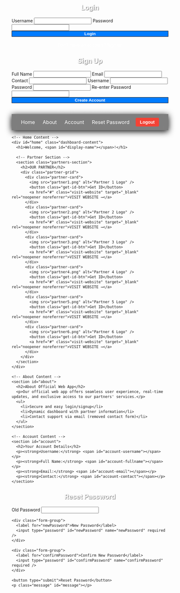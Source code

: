 <!DOCTYPE html>
<html lang="en">
<head>
  <meta charset="UTF-8" />
  <meta name="viewport" content="width=device-width, initial-scale=1" />
  <title>Official Web App</title>
  <style>

/* === Responsive Enhancements === */
@media (max-width: 768px) {
  .container {
    padding: 20px 15px;
    margin: 10px;
  }

  .navbar {
    flex-direction: column;
    align-items: flex-start;
    gap: 10px;
  }

  .nav-links {
    flex-direction: column;
    width: 100%;
    gap: 10px;
  }

  .nav-links a {
    font-size: 14px;
  }

  .dashboard-content,
  section#about,
  section#account {
    padding: 20px;
  }

  .partner-grid {
    grid-template-columns: 1fr;
    gap: 20px;
  }

  .partner-card {
    padding: 15px;
  }

  .partner-card img {
    max-height: 60px;
  }

  .page-switcher button {
    padding: 8px 16px;
    margin: 5px 6px;
    font-size: 14px;
  }

  .reset-password-section {
    width: 90%;
    margin: auto;
    padding: 15px;
  }

  input, button, textarea {
    font-size: 14px;
    padding: 10px;
  }

  h1, h2 {
    font-size: 24px;
  }
}

    /* === CSS styles (unchanged + Contact section styles removed) === */
   body {
  background: url('mywall.jpg') no-repeat center center fixed;
  background-size: cover;
  margin: 0;
  font-family: Arial, sans-serif;
  min-height: 100vh;
  min-width: none;
  display: flex;
  justify-content: center;
  align-items: center;
}

.container {
  background: rgba(0, 0, 0, 0.5);
  padding: 25px;
  border: 3px dashed white;
  border-radius: 12px;
  backdrop-filter: blur(20px);
  box-shadow: 0 15px 25px rgb(255, 255, 255);
  width: 100%;
  max-width: 400px;
  display: flex;
  box-sizing: border-box;
  margin: 20px;
}
    h1, h2, h3 {
      text-align: center;
      color: white;
      text-shadow: 1px 1px 2px rgba(0,0,0,0.7);
      margin-bottom: 20px;
    }

    button, input, textarea {
      border-radius: 6px;
      font-size: 16px;
      box-sizing: border-box;
      transition: all 0.3s ease;
      border: 1px solid black;
      padding: 12px;
      width: 100%;
      margin-bottom: 20px;
    }

    input:hover, input:focus, textarea:hover, textarea:focus {
      background-color: transparent;
      box-shadow: 0 0 8px rgba(0, 0, 0, 0.6);
      transform: scale(1.03);
      outline: none;
      color: #fff;
      background: rgba(255 255 255 / 0.1);
      border-color: #f3c14b;
    }

    button {
      background: #007bff;
      color: #fff;
      border: 1px solid black;
      cursor: pointer;
      font-weight: bold;
      width: 100%;
    }

    button:hover {
      background-color: transparent;
      color: white;
      box-shadow: 0 0 8px rgba(0, 0, 0, 0.6);
      transform: scale(1.03);
      border-color: #f3c14b;
    }

    .link {
      display: block;
      text-align: center;
      margin-top: 18px;
      color: #fff;
      cursor: pointer;
      font-size: 14px;
    }

    .link:hover {
      color: #aad1ff;
      text-decoration: underline;
    }

    .navbar {
      display: flex;
      justify-content: space-between;
      background: rgba(0, 0, 0, 0.5);
      backdrop-filter: blur(10px);
      padding: 12px 30px;
      box-shadow: 0 4px 20px rgb(0, 0, 0);
      position: sticky;
      top: 0;
      z-index: 100;
    }

    .nav-links {
      display: flex;
      gap: 25px;
      align-items: center;
    }

    .nav-links a {
      color: white;
      text-decoration: none;
      font-size: 16px;
      position: relative;
      cursor: pointer;
    }

    .nav-links a::after {
      content: '';
      position: absolute;
      width: 0;
      height: 2px;
      background: black;
      bottom: -4px;
      left: 0;
      transition: width 0.3s ease;
    }

    .nav-links a:hover {
      color: red;
    }

    .nav-links a:hover::after {
      width: 100%;
    }

    .logout-btn {
      background-color: #f44336;
      color: white;
      border: none;
      padding: 6px 14px;
      font-size: 14px;
      border-radius: 4px;
      cursor: pointer;
    }

    .logout-btn:hover {
      background-color: white;
      color: #f44336;
      transform: scale(1.05);
    }

    #dashboard > section, #dashboard > div.dashboard-content {
      display: none;
      padding: 40px;
      max-width: 900px;
      margin: auto;
      color: white;
      background: rgba(0,0,0,0.6);
      border-radius: 12px;
      box-shadow: 0 4px 20px rgba(0,0,0,0.7);
      min-height: 400px;
    }

    #home.dashboard-content {
      display: block;
    }
    
    /* Partner Section */
    .partners-section {
      justify-content: center;
      padding: 0;
      text-align: center;
      background: transparent;
      box-shadow: none;
      border-radius: 0;
      min-height: auto;
    }

    .partners-section h2 {
      font-size: 32px;
      margin-bottom: 40px;
      color: gold;
      text-shadow: 0 0 8px #f3c14b;
    }

    .partner-grid {
      display: grid;
      grid-template-columns: repeat(auto-fit, minmax(250px, 1fr));
      gap: 30px;
      max-width: 1100px;
      margin: auto;
    }

    .partner-card {
      background: rgba(0, 0, 0, 0.85);
      border-radius: 15px;
      padding: 20px;
      box-shadow: 0 4px 15px rgba(0, 0, 0, 0.6);
      text-align: center;
      color: #fff;
    }

    .partner-card img {
      width: 100%;
      max-height: 80px;
      object-fit: contain;
      margin-bottom: 15px;
      filter: drop-shadow(1px 1px 2px black);
    }

    .get-id-btn {
      background: linear-gradient(to right, #f3c14b, #e5a100);
      border: none;
      padding: 10px 20px;
      border-radius: 30px;
      font-weight: bold;
      cursor: pointer;
      margin-bottom: 10px;
      color: black;
      transition: transform 0.3s ease;
    }

    .get-id-btn:hover {
      transform: scale(1.05);
    }

    .visit-website {
      color: #f3c14b;
      font-size: 14px;
      text-decoration: none;
      font-weight: 600;
    }

    .visit-website:hover {
      text-decoration: underline;
    }

    /* About Section */
    #about h2 {
      color: gold;
      margin-bottom: 25px;
      text-shadow: 0 0 8px #f3c14b;
    }

    #about p, #about ul {
      font-size: 18px;
      line-height: 1.6;
      margin-bottom: 15px;
    }

    #about ul {
      padding-left: 20px;
    }

    /* Bottom page switcher */
    .page-switcher {
      background: rgba(0, 0, 0, 0.5);
      backdrop-filter: blur(10px);
      padding: 12px 20px;
      text-align: center;
      box-shadow: 0 -4px 20px rgba(0,0,0,0.7);
      position: sticky;
      bottom: 0;
      width: 100%;
      max-width: 900px;
      margin: auto;
      border-radius: 0 0 12px 12px;
    }

    .page-switcher button {
      background: #f3c14b;
      border: none;
      padding: 10px 25px;
      margin: 0 10px;
      border-radius: 30px;
      font-weight: bold;
      cursor: pointer;
      color: black;
      font-size: 16px;
      transition: background 0.3s ease;
    }

    .page-switcher button:hover {
      background: #e5a100;
      color: white;
      transform: scale(1.05);
    }

.reset-password-section {
  width: 100%;
  max-width: 400px;
  margin: 20px auto;
  padding: 20px;
  border: 3px dashed white;
  box-shadow: 0 15px 25px rgb(255, 255, 255);
  border-radius: 6px;
  background-color: blur(20px);
  font-family: Arial, sans-serif;
}

.reset-password-section h2 {
  text-align: center;
  margin-bottom: 20px;
  color: gold;
  text-shadow: #f3c14b 0 2px 8px;
}

.form-group {
  margin-bottom: 15px;
}

.form-group label {
  display: block; 
  font-weight: bold;
  margin-bottom: 6px;
  color: white;
}

.form-group input {
  width: 100%;
  padding: 8px 10px;
  border: 1px solid #ccc;
  border-radius: 4px;
  font-size: 14px;
  box-sizing: border-box;
}

button {
  width: 100%;
  padding: 10px;
  background-color: #007bff;
  border: none;
  color: white;
  font-size: 16px;
  border-radius: 4px;
  cursor: pointer;
}

button:hover {
  background-color: #0056b3;
}

.message {
  margin-top: 15px;
  font-size: 14px;
  text-align: center;
}
.message.error {
  color: red;
}
.message.success {
  color: green;
}
  </style>
</head>
<body>
  <!-- Login Page -->
  <div class="container" id="login">
    <h2>Login</h2>
    <form id="loginForm">
      <label for="login-username">Username</label>
      <input type="text" id="login-username" autocomplete="username" required />
      <label for="login-password">Password</label>
      <input type="password" id="login-password" autocomplete="current-password" required />
      <button type="submit">Login</button>
    </form>
    <div class="link" onclick="showPage('signup')">Don't have an account? Sign up</div>
  </div>

  <!-- Signup Page -->
  <div class="container" id="signup">
    <h2>Sign Up</h2>
    <form id="signupForm">
      <label for="fullname">Full Name</label>
      <input type="text" id="fullname" required />
      <label for="email">Email</label>
      <input type="email" id="email" required />
      <label for="contact">Contact</label>
      <input type="tel" id="contact" required />
      <label for="new-username">Username</label>
      <input type="text" id="new-username" autocomplete="username" required />
      <label for="new-password">Password</label>
      <input type="password" id="new-password" autocomplete="new-password" required />
      <label for="confirm-password">Re-enter Password</label>
      <input type="password" id="confirm-password" autocomplete="new-password" required />
      <button type="submit">Create Account</button>
    </form>
    <div class="link" onclick="showPage('login')">Already have an account? Login</div>
  </div>

  <!-- Dashboard -->
  <div id="dashboard">
    <nav class="navbar">
      <div class="nav-links">
        <a href="javascript:void(0)" onclick="switchDashboardPage('home')">Home</a>
        <a href="javascript:void(0)" onclick="switchDashboardPage('about')">About</a>
        <a href="javascript:void(0)" onclick="switchDashboardPage('account')">Account</a>
        <a href="javascript:void(0)" onclick="switchDashboardPage('reset-password')">Reset Password</a>
      </div>
      <div>
        <button class="logout-btn" onclick="logout()">Logout</button>
      </div>
    </nav>

    <!-- Home Content -->
    <div id="home" class="dashboard-content">
      <h1>Welcome, <span id="display-name"></span>!</h1>

      <!-- Partner Section -->
      <section class="partners-section">
        <h2>OUR PARTNER</h2>
        <div class="partner-grid">
          <div class="partner-card">
            <img src="partner1.png" alt="Partner 1 Logo" />
            <button class="get-id-btn">Get ID</button>
            <a href="#" class="visit-website" target="_blank" rel="noopener noreferrer">VISIT WEBSITE →</a>
          </div>
          <div class="partner-card">
            <img src="partner2.png" alt="Partner 2 Logo" />
            <button class="get-id-btn">Get ID</button>
            <a href="#" class="visit-website" target="_blank" rel="noopener noreferrer">VISIT WEBSITE →</a>
          </div>
          <div class="partner-card">
            <img src="partner3.png" alt="Partner 3 Logo" />
            <button class="get-id-btn">Get ID</button>
            <a href="#" class="visit-website" target="_blank" rel="noopener noreferrer">VISIT WEBSITE →</a>
          </div>
          <div class="partner-card">
            <img src="partner4.png" alt="Partner 4 Logo" />
            <button class="get-id-btn">Get ID</button>
            <a href="#" class="visit-website" target="_blank" rel="noopener noreferrer">VISIT WEBSITE →</a>
          </div>
          <div class="partner-card">
            <img src="partner5.png" alt="Partner 5 Logo" />
            <button class="get-id-btn">Get ID</button>
            <a href="#" class="visit-website" target="_blank" rel="noopener noreferrer">VISIT WEBSITE →</a>
          </div>
          <div class="partner-card">
            <img src="partner6.png" alt="Partner 6 Logo" />
            <button class="get-id-btn">Get ID</button>
            <a href="#" class="visit-website" target="_blank" rel="noopener noreferrer">VISIT WEBSITE →</a>
          </div>
        </div>
      </section>
    </div>

    <!-- About Content -->
    <section id="about">
      <h2>About Official Web App</h2>
      <p>Our official web app offers seamless user experience, real-time updates, and exclusive access to our partners' services.</p>
      <ul>
        <li>Secure and easy login/signup</li>
        <li>Dynamic dashboard with partner information</li>
        <li>Contact support via email (removed contact form)</li>
      </ul>
    </section>

    <!-- Account Content -->
    <section id="account">
      <h2>Your Account Details</h2>
      <p><strong>Username:</strong> <span id="account-username"></span></p>
      <p><strong>Full Name:</strong> <span id="account-fullname"></span></p>
      <p><strong>Email:</strong> <span id="account-email"></span></p>
      <p><strong>Contact:</strong> <span id="account-contact"></span></p>
    </section>
<section id="reset-password" class="dashboard-content reset-password-section">
  <h2>Reset Password</h2>
  <form id="resetPasswordForm">
    <div class="form-group">
      <label for="oldPassword">Old Password</label>
      <input type="password" id="oldPassword" name="oldPassword" required />
    </div>
    
    <div class="form-group">
      <label for="newPassword">New Password</label>
      <input type="password" id="newPassword" name="newPassword" required />
    </div>
    
    <div class="form-group">
      <label for="confirmPassword">Confirm New Password</label>
      <input type="password" id="confirmPassword" name="confirmPassword" required />
    </div>
    
    <button type="submit">Reset Password</button>
    <p class="message" id="message"></p>
  </form>
</section>


  <script>
    // JavaScript to handle page switching and authentication

    // Initially show login page only
    document.getElementById('login').style.display = 'block';

    function showPage(page) {
      // Hide all main containers
      document.getElementById('login').style.display = 'none';
      document.getElementById('signup').style.display = 'none';
      document.getElementById('dashboard').style.display = 'none';

      // Show requested page
      if (page === 'login') {
        document.getElementById('login').style.display = 'block';
      } else if (page === 'signup') {
        document.getElementById('signup').style.display = 'block';
      } else if (page === 'dashboard') {
        document.getElementById('dashboard').style.display = 'block';
      }
    }

    // Switch dashboard content sections
    function switchDashboardPage(page) {
      // Hide all dashboard content sections
      const sections = document.querySelectorAll('#dashboard > section, #dashboard > div.dashboard-content');
      sections.forEach(section => {
        section.style.display = 'none';
      });

      // Show selected page
      const selected = document.getElementById(page);
      if (selected) {
        selected.style.display = 'block';
      }
    }

    // Login form submission
    document.getElementById('loginForm').addEventListener('submit', function(e) {
      e.preventDefault();
      const username = document.getElementById('login-username').value.trim();
      const password = document.getElementById('login-password').value;

      // Simple login validation - for demo, accept any username/password
      if (username && password) {
        // Save logged in user info in sessionStorage for demo
        const users = JSON.parse(localStorage.getItem('users')) || [];
        const user = users.find(u => u.username === username && u.password === password);
        if (user) {
          localStorage.setItem('loggedInUser', JSON.stringify(user));
          loadDashboard(user);
          showPage('dashboard');
        } else {
          alert('Invalid username or password.');
        }
      } else {
        alert('Please enter both username and password.');
      }
    });

    // Signup form submission
    document.getElementById('signupForm').addEventListener('submit', function(e) {
      e.preventDefault();

      const fullname = document.getElementById('fullname').value.trim();
      const email = document.getElementById('email').value.trim();
      const contact = document.getElementById('contact').value.trim();
      const username = document.getElementById('new-username').value.trim();
      const password = document.getElementById('new-password').value;
      const confirmPassword = document.getElementById('confirm-password').value;

      if (!fullname || !email || !contact || !username || !password || !confirmPassword) {
        alert('Please fill all fields.');
        return;
      }

      if (password !== confirmPassword) {
        alert('Passwords do not match.');
        return;
      }

      let users = JSON.parse(localStorage.getItem('users')) || [];
      if (users.some(u => u.username === username)) {
        alert('Username already exists.');
        return;
      }

      const newUser = { fullname, email, contact, username, password };
      users.push(newUser);
      localStorage.setItem('users', JSON.stringify(users));
      alert('Account created successfully. Please login.');
      showPage('login');
    });

    // Load dashboard with user info
    function loadDashboard(user) {
      document.getElementById('display-name').textContent = user.fullname;
      document.getElementById('account-username').textContent = user.username;
      document.getElementById('account-fullname').textContent = user.fullname;
      document.getElementById('account-email').textContent = user.email;
      document.getElementById('account-contact').textContent = user.contact;

      switchDashboardPage('home');
    }

    // On page load, check if user is logged in
      window.onload = function() {
  const loggedInUser = JSON.parse(localStorage.getItem('loggedInUser'));
      if (loggedInUser) {
        loadDashboard(loggedInUser);
        showPage('dashboard');
      } else {
        showPage('login');
      }
    };

   function logout() {
  const confirmDelete = confirm("Logging out will erase your account data. Are you sure?");
  if (!confirmDelete) return;

  const loggedInUser = JSON.parse(sessionStorage.getItem('loggedInUser'));

  if (loggedInUser) {
    let users = JSON.parse(localStorage.getItem('users')) || [];

    users = users.filter(user => user.username !== loggedInUser.username);
    localStorage.setItem('users', JSON.stringify(users));
    sessionStorage.removeItem('loggedInUser');
  }

  showPage('login');
}

document.getElementById('resetPasswordForm').addEventListener('submit', function(event) {
  event.preventDefault();

  const oldPassword = document.getElementById('oldPassword').value.trim();
  const newPassword = document.getElementById('newPassword').value.trim();
  const confirmPassword = document.getElementById('confirmPassword').value.trim();
  const messageEl = document.getElementById('message');

  messageEl.textContent = '';
  messageEl.className = 'message';

  const loggedInUser = JSON.parse(localStorage.getItem('loggedInUser'));
  if (!loggedInUser) {
    messageEl.textContent = 'You must be logged in to reset your password.';
    messageEl.classList.add('error');
    return;
  }

  if (oldPassword !== loggedInUser.password) {
    messageEl.textContent = 'Old password is incorrect.';
    messageEl.classList.add('error');
    return;
  }

  if (newPassword.length < 6) {
    messageEl.textContent = 'New password must be at least 6 characters long.';
    messageEl.classList.add('error');
    return;
  }

  if (newPassword !== confirmPassword) {
    messageEl.textContent = 'New password and confirmation do not match.';
    messageEl.classList.add('error');
    return;
  }

  if (oldPassword === newPassword) {
    messageEl.textContent = 'New password must be different from old password.';
    messageEl.classList.add('error');
    return;
  }

  // Update password in localStorage
  const users = JSON.parse(localStorage.getItem('users')) || [];
  const userIndex = users.findIndex(u => u.username === loggedInUser.username);

  if (userIndex !== -1) {
    users[userIndex].password = newPassword;
    localStorage.setItem('users', JSON.stringify(users));

    // Update localStorage
    loggedInUser.password = newPassword;
    localStorage.setItem('loggedInUser', JSON.stringify(loggedInUser));

    messageEl.textContent = 'Password reset successful!';
    messageEl.classList.add('success');
    this.reset();
  } else {
    messageEl.textContent = 'User not found. Please log in again.';
    messageEl.classList.add('error');
  }
});
  </script>
</body>
</html
